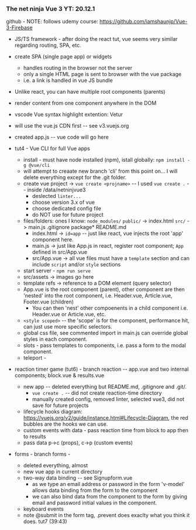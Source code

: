 ### The net ninja Vue 3 YT: 20.12.1

github - NOTE: follows udemy course: https://github.com/iamshaunjp/Vue-3-Firebase

* JS/TS framework - after doing the react tut, vue seems very similar regarding routing, SPA,  etc.
* create SPA (single page app) or widgets
    * handles routing in the browser not the server
    * only a single HTML page is sent to browser with the vue package
    * i.e. a link is handled in vue JS bundle
* Unlike react, you can have multiple root components (parents)
* render content from one component anywhere in the DOM
* vscode Vue syntax highlight extention: Vetur
* will use the vue.js CDN first -- see v3.vuejs.org
* created app.js -- vue code will go here
* tut4 - Vue CLI for full Vue apps
    * install - must have node installed (npm), istall globally: `npm install -g @vue/cli`
    * will attempt to creaate new branch 'cli' from this point on... I will delete everything except for the .git folder.
    * create vue project -> `vue create <projname>` -- I used `vue create .` -- inside /data/netninjvue3
        * deslected `linter... `
        * choose version 3.x of vue
        * choose dedicated config file
        * do NOT use for future project
    * files/folders: ones I know: `node_modules/`  `public/` -> index.html `src/` -> main.js .gitignore package* README.md
        * index.html -> `id=app` -- just like react, vue injects the root 'app' component here.
        * main.js -> just like App.js in react, register root component; `App` defined in src/App.vue
        * src/App.vue -> all vue files must have a `template` section and can include `script` and/or `style` sections
    * start server - `npm run serve`
    * src/assets -> images go here
    * template refs -> reference to a DOM element (query selector)
    * App.vue is the root component (parent), other component are then 'nested' into the root component, i.e. Header.vue, Article.vue, Footer.vue (children)
        * You can then 'nest' other compoenents in a child component i.e. Header.vue or Article.vue, etc.
    * `<style scoped>` -- the 'scope' is for the component, performance hit, can just use more specific selectors.
    * global css file, see commented import in main.js can override global styles in each component.
    * slots - pass templates to components, i.e. pass a form to the modal component.
    * teleport - 

* reaction timer game (tut6) - branch reaction -- app.vue and two internal components; block.vue & results.vue
    * new app -- deleted everything but README.md, .gitignore and .git/.
        * `vue create .` -- did not create reaction-time directory
        * manually created config, removed linter, selected vue3, did not save for future projects
    * lifecycle hooks diagram: https://vuejs.org/v2/guide/instance.html#Lifecycle-Diagram, the red bubbles are the hooks we can use. 
    * custom events with data - pass reaction time from block to app then to results
    * pass data p->c (props), c->p (custom events)

* forms - branch forms - 
    * deleted everything, almost
    * new vue app in current directory
    * two-way data binding -- see Signupform.vue
        * as we type an email address or password in the form 'v-model' allows data binding from the form to the component
        * we can also bind data from the component to the form by giving email and password initial values in the component.
    * keyboard events
    * note @submit in the form tag, .prevent does exaclty what you think it does. tut7 (39:43)
 




    



